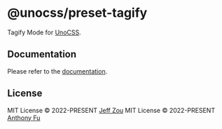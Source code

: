 # @unocss/preset-tagify

Tagify Mode for [UnoCSS](https://github.com/unocss/unocss).

## Documentation

Please refer to the [documentation](https://unocss.dev/presets/tagify).

## License

MIT License &copy; 2022-PRESENT [Jeff Zou](https://github.com/zojize)
MIT License &copy; 2022-PRESENT [Anthony Fu](https://github.com/antfu)
